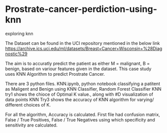 # Prostrate-cancer-perdiction-using-knn
exploring knn

The Dataset can be found in the UCI repository mentioned in the below link
https://archive.ics.uci.edu/ml/datasets/Breast+Cancer+Wisconsin+%28Diagnostic%29

The aim is to accuratly predict the patient as either M = malignant, B = benign, based on variour features given in the dataset.
This case study uses KNN Algorithm to predict Prostrate Cancer.

There are 3 python files. KNN.ipynb, python notebook classifying a patitent as Maligent and Benign using KNN Classifier, Random Forest Classifier
KNN try1 shows the chioce of Optimal K value., along with #D visualization of data points
KNN Try3 shows the accuracy of KNN algorithm for varying/ different choices of K.

For all the algorithm, Accuracy is calculated. 
First file had confusion matrix, False / True Positives, False / True Negatives using which specificity and sensitivity are calculated.

